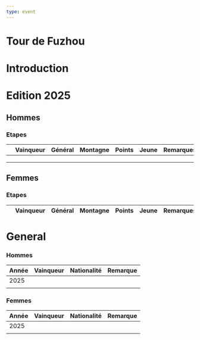 ```yaml
---
type: event
---
```

# Tour de Fuzhou

# Introduction

# Edition 2025

## Hommes

### Etapes 

|     | Vainqueur     | Général            | Montagne  | Points            | Jeune          | Remarques                                         |
| --- | ------------- | ------------------ | --------- | ----------------- | -------------- | ------------------------------------------------- |
|     |               |                    |           |                   |                |                                                   |
|     |               |                    |           |                   |                |                                                   |
|     |               |                    |           |                   |                |                                                   |
## Femmes

### Etapes

|     | Vainqueur | Général | Montagne | Points | Jeune | Remarques |
| --- | --------- | ------- | -------- | ------ | ----- | --------- |

# General

### Hommes


| Année | Vainqueur | Nationalité | Remarque |
| ----- | --------- | ----------- | -------- |
| 2025  |           |             |          |
|       |           |             |          |
### Femmes

| Année | Vainqueur | Nationalité | Remarque |
| ----- | --------- | ----------- | -------- |
| 2025  |           |             |          |
|       |           |             |          |
